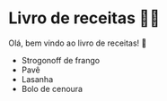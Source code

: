 # Livro de receitas :man_cook:

Olá, bem vindo ao livro de receitas! :wave:

- Strogonoff de frango
- Pavê
- Lasanha
- Bolo de cenoura
